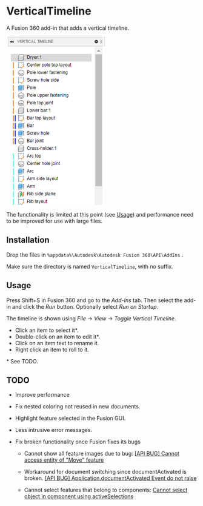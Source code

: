 # VerticalTimeline

A Fusion 360 add-in that adds a vertical timeline.

![](screenshot.png)

The functionality is limited at this point  (see [Usage](#usage)) and performance need to be improved for use with large files.

## Installation

Drop the files in `%appdata%\Autodesk\Autodesk Fusion 360\API\AddIns` .

Make sure the directory is named `VerticalTimeline`, with no suffix.

## Usage

Press Shift+S in Fusion 360 and go to the *Add-Ins* tab. Then select the add-in and click the *Run* button. Optionally select *Run on Startup*.

The timeline is shown using *File* -> *View* -> *Toggle Vertical Timeline*.

* Click an item to select it*.
* Double-click on an item to edit it*.
* Click on an item text to rename it.
* Right click an item to roll to it.

 \* See TODO.

## TODO

* Improve performance

* Fix nested coloring not reused in new documents.

* Highlight feature selected in the Fusion GUI.

* Less intrusive error messages.

* Fix broken functionality once Fusion fixes its bugs

  * Cannot show all feature images due to bug: [[API BUG] Cannot access entity of "Move" feature](https://forums.autodesk.com/t5/fusion-360-api-and-scripts/api-bug-cannot-access-entity-of-quot-move-quot-feature/m-p/9651921)

  * Workaround for document switching since documentActivated is broken. [[API BUG] Application.documentActivated Event do not raise](https://forums.autodesk.com/t5/fusion-360-api-and-scripts/api-bug-application-documentactivated-event-do-not-raise/m-p/9020750)

  * Cannot select features that belong to components: [Cannot select object in component using activeSelections](https://forums.autodesk.com/t5/fusion-360-api-and-scripts/cannot-select-object-in-component-using-activeselections/m-p/9653216)

    

